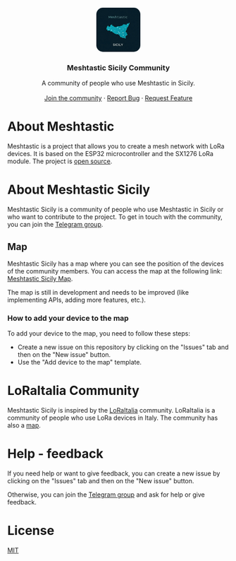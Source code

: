 <!-- PROJECT LOGO -->
<br />
<div align="center">
  <a href="https://github.com/Matt0550/Meshtastic-Sicily">
    <img src="./assets/favicon/web-app-manifest-512x512.png" alt="Logo" width="100" height="100" style="border-radius: 15px;">
  </a>

  <h3 align="center">
    Meshtastic Sicily Community
    </h3>
  <p align="center">
    A community of people who use Meshtastic in Sicily.
    <br />
    <br />
    <a href="https://t.me/meshtastic_sicily">Join the community</a>
    ·
    <a href="https://github.com/Matt0550/Meshtastic-Sicily/issues">Report Bug</a>
    ·
    <a href="https://github.com/Matt0550/Meshtastic-Sicily/issues">Request Feature</a>
  </p>
</div>

#  About Meshtastic

Meshtastic is a project that allows you to create a mesh network with LoRa devices. It is based on the ESP32 microcontroller and the SX1276 LoRa module. The project is [open source](https://meshtastic.org/).

# About Meshtastic Sicily

Meshtastic Sicily is a community of people who use Meshtastic in Sicily or who want to contribute to the project. To get in touch with the community, you can join the [Telegram group](https://t.me/meshtastic_sicily).


## Map

Meshtastic Sicily has a map where you can see the position of the devices of the community members. You can access the map at the following link: 
[Meshtastic Sicily Map](https://meshtastic-sicily.matt05.it/).

The map is still in development and needs to be improved (like implementing APIs, adding more features, etc.).

### How to add your device to the map

To add your device to the map, you need to follow these steps:
- Create a new issue on this repository by clicking on the "Issues" tab and then on the "New issue" button.
- Use the "Add device to the map" template.

# LoRaItalia Community

Meshtastic Sicily is inspired by the [LoRaItalia](https://www.loraitalia.it/) community. LoRaItalia is a community of people who use LoRa devices in Italy. The community has also a [map](https://map.loraitalia.it/).
# Help - feedback

If you need help or want to give feedback, you can create a new issue by clicking on the "Issues" tab and then on the "New issue" button.

Otherwise, you can join the [Telegram group](https://t.me/meshtastic_sicily) and ask for help or give feedback.

# License

[MIT](https://choosealicense.com/licenses/mit/)

